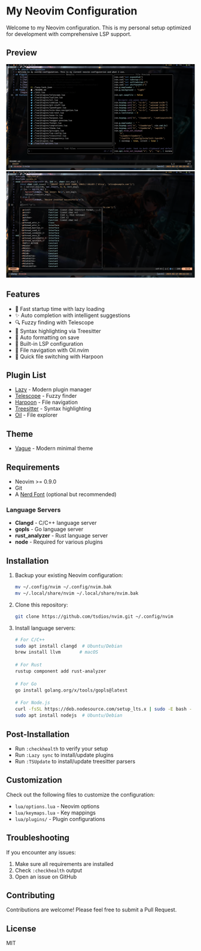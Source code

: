 # My Neovim Configuration

Welcome to my Neovim configuration. This is my personal setup optimized for development with comprehensive LSP support.

## Preview
![first](first.png)
![second](second.png)

## Features
- 🚀 Fast startup time with lazy loading
- ✨ Auto completion with intelligent suggestions
- 🔍 Fuzzy finding with Telescope
- 🌳 Syntax highlighting via Treesitter
- 📝 Auto formatting on save
- 🔧 Built-in LSP configuration
- 📁 File navigation with Oil.nvim
- 📌 Quick file switching with Harpoon

## Plugin List
- [Lazy](https://github.com/folke/lazy.nvim) - Modern plugin manager
- [Telescope](https://github.com/nvim-telescope/telescope.nvim) - Fuzzy finder
- [Harpoon](https://github.com/ThePrimeagen/harpoon) - File navigation
- [Treesitter](https://github.com/nvim-treesitter/nvim-treesitter) - Syntax highlighting
- [Oil](https://github.com/stevearc/oil.nvim) - File explorer

## Theme
- [Vague](https://github.com/vague2k/vague.nvim) - Modern minimal theme

## Requirements
- Neovim >= 0.9.0
- Git
- A [Nerd Font](https://www.nerdfonts.com/) (optional but recommended)

### Language Servers
- **Clangd** - C/C++ language server
- **gopls** - Go language server
- **rust_analyzer** - Rust language server
- **node** - Required for various plugins

## Installation

1. Backup your existing Neovim configuration:
   ```bash
   mv ~/.config/nvim ~/.config/nvim.bak
   mv ~/.local/share/nvim ~/.local/share/nvim.bak
   ```

2. Clone this repository:
   ```bash
   git clone https://github.com/tsdios/nvim.git ~/.config/nvim
   ```

3. Install language servers:
   ```bash
   # For C/C++
   sudo apt install clangd  # Ubuntu/Debian
   brew install llvm       # macOS

   # For Rust
   rustup component add rust-analyzer

   # For Go
   go install golang.org/x/tools/gopls@latest

   # For Node.js
   curl -fsSL https://deb.nodesource.com/setup_lts.x | sudo -E bash -
   sudo apt install nodejs  # Ubuntu/Debian
   ```

## Post-Installation
- Run `:checkhealth` to verify your setup
- Run `:Lazy sync` to install/update plugins
- Run `:TSUpdate` to install/update treesitter parsers

## Customization
Check out the following files to customize the configuration:
- `lua/options.lua` - Neovim options
- `lua/keymaps.lua` - Key mappings
- `lua/plugins/` - Plugin configurations

## Troubleshooting
If you encounter any issues:
1. Make sure all requirements are installed
2. Check `:checkhealth` output
3. Open an issue on GitHub

## Contributing
Contributions are welcome! Please feel free to submit a Pull Request.

## License
MIT

